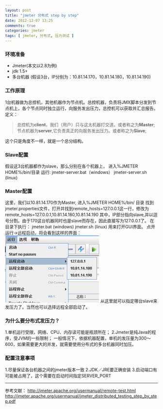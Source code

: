 ```yaml
---
layout: post
title: "jmeter 分布式 step by step"
date: 2012-12-07 13:25
comments: true
categories: jmeter
tags: [ jmeter, 分布式, 压力测试 ]
---
```

### 环境准备

* Jmeter(本文以2.8为例)
* jdk 1.5+
* 多台机器
(假设3台，IP分别为：10.81.14.170，10.81.14.180，10.81.14.190)

### 工作原理
1台机器做为总控机，其他机器作为节点机。总控机器，负责将JMX脚本分发到节点机上，各个节点同时独立运行，向服务发出压力，总控机可以获取并汇总报告。
定义：
>总控机为**client**，我们（用户）只与这太机器打交道。或者称之为**Master**;
节点机器为**server**,它负责真正的向服务发出压力。或者称之为**Slave**;

<!--more-->
这个只是角度不一样，就是一个总分结构。
### Slave配置
假设这3台机器都作为slave，那么分别在各个机器上，
进入%JMETER HOME%/bin/目录
运行:
jmeter-server.bat（windows）
jmeter-server.sh (linux)

### Master配置
这里，我们以10.81.14.170作为Master,
进入%JMETER HOME%/bin/ 目录
找到jmeter.properties文件，打开并找到remote_hosts=127.0.0.1这一行，修改为remote_hosts=127.0.0.1,10.81.14.180,10.81.14.190
其中，IP部分指向slave,并以逗号分割。由于170这台机器同时也是slave而存在，因此直接写为127.0.0.1了。
在目录下执行：
jmeter.bat (windows)
jmeter.sh (linux)
用来打开GUI界面。
点开运行->远程启动，将会看到这样的界面：
![Jmeter](/images/blog/jmeter-remote.png)
从这里就可以指定哪台slave来发压力了。当然也可以选择远程全部启动了。

### 为什么要分布式发压力？
1.单机运行受限，网络、CPU、内存读可能是瓶颈所在；
2.Jmeter是纯Java的程序，受JVM的一些限制；
一般情况下，依据机器配置，单机的发压量为300～600，如果需要更大的并发，就需要使用分布式的多台机器同时加压。

### 配置注意事项
1.尽量保证各台机器之间的jmeter版本一致
2.JDK／JRE要正确安装
3.启动端口有可能被占用了，这个需要在启动时间指定SERVER_PORT

---
参考文献：
<http://jmeter.apache.org/usermanual/remote-test.html>
<http://jmeter.apache.org/usermanual/jmeter_distributed_testing_step_by_step.pdf>


